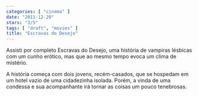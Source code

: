 ```yaml
---
categories: [ "cinema" ]
date: "2011-12-20"
stars: "3/5"
tags: [ "draft", "movies" ]
title: "Escravas do Desejo"
---
```

Assisti por completo Escravas do Desejo, uma história de vampiras lésbicas com um cunho erótico, mas que ao mesmo tempo evoca um clima de mistério.

A história começa com dois jovens, recém-casados, que se hospedam em um hotel vazio de uma cidadezinha isolada. Porém, a vinda de uma condessa e sua acompanhante irá tornar as coisas um pouco tenebrosas.


